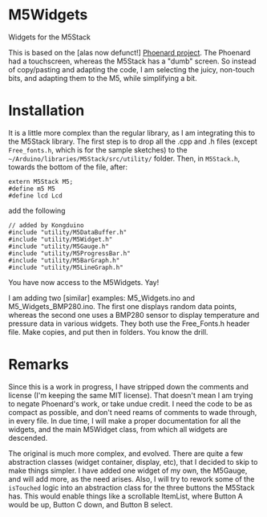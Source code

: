 # M5Widgets
Widgets for the M5Stack

This is based on the [alas now defunct!] [Phoenard project](https://github.com/Phoenard/Phoenard). The Phoenard had a touchscreen, whereas the M5Stack has a "dumb" screen. So instead of copy/pasting and adapting the code, I am selecting the juicy, non-touch bits, and adapting them to the M5, while simplifying a bit.

# Installation

It is a little more complex than the regular library, as I am integrating this to the M5Stack library. The first step is to drop all the .cpp and .h files (except `Free_fonts.h`, which is for the sample sketches) to the `~/Arduino/libraries/M5Stack/src/utility/` folder. Then, in `M5Stack.h`, towards the bottom of the file, after:

    extern M5Stack M5;
    #define m5 M5
    #define lcd Lcd

add the following

    // added by Kongduino
    #include "utility/M5DataBuffer.h"
    #include "utility/M5Widget.h"
    #include "utility/M5Gauge.h"
    #include "utility/M5ProgressBar.h"
    #include "utility/M5BarGraph.h"
    #include "utility/M5LineGraph.h"

You have now access to the M5Widgets. Yay!

I am adding two [similar] examples: M5_Widgets.ino and M5_Widgets_BMP280.ino. The first one displays random data points, whereas the second one uses a BMP280 sensor to display temperature and pressure data in various widgets. They both use the Free_Fonts.h header file. Make copies, and put then in folders. You know the drill.

# Remarks
Since this is a work in progress, I have stripped down the comments and license (I'm keeping the same MIT license). That doesn't mean I am trying to negate Phoenard's work, or take undue credit. I need the code to be as compact as possible, and don't need reams of comments to wade through, in every file. In due time, I will make a proper documentation for all the widgets, and the main M5Widget class, from which all widgets are descended.

The original is much more complex, and evolved. There are quite a few abstraction classes (widget container, display, etc), that I decided to skip to make things simpler. I have added one widget of my own, the M5Gauge, and will add more, as the need arises. Also, I will try to rework some of the `isTouched` logic into an abstraction class for the three buttons the M5Stack has. This would enable things like a scrollable ItemList, where Button A would be up, Button C down, and Button B select.
